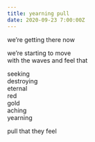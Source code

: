 ```yaml
---
title: yearning pull
date: 2020-09-23 7:00:00Z
---
```


we’re getting there now  

we’re starting to move  
with the waves and feel that  

seeking  
destroying  
eternal  
red  
gold  
aching  
yearning  

pull that they feel